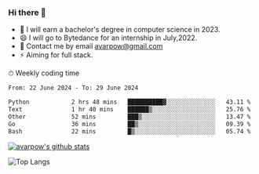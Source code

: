 ### Hi there 👋
<!--I have been a GitHub member for [![Years Badge](https://badges.pufler.dev/years/avarpow)](https://badges.pufler.dev)-->
- 🌱 I will earn a bachelor's degree in computer science in 2023.
- 😄 I will go to Bytedance for an internship in July,2022.
- 💬 Contact me by email avarpow@gmail.com
- ⚡ Aiming for full stack.

<!--💻 Coding Activity Logging

[![Commits Badge](https://badges.pufler.dev/commits/weekly/avarpow)](https://badges.pufler.dev)-->

⏱ Weekly coding time
<!--START_SECTION:waka-->

```txt
From: 22 June 2024 - To: 29 June 2024

Python            2 hrs 48 mins   ██████████▓░░░░░░░░░░░░░░   43.11 %
Text              1 hr 40 mins    ██████▒░░░░░░░░░░░░░░░░░░   25.76 %
Other             52 mins         ███▒░░░░░░░░░░░░░░░░░░░░░   13.47 %
Go                36 mins         ██▒░░░░░░░░░░░░░░░░░░░░░░   09.39 %
Bash              22 mins         █▒░░░░░░░░░░░░░░░░░░░░░░░   05.74 %
```

<!--END_SECTION:waka-->

[![avarpow's github stats](https://github-readme-stats.vercel.app/api?username=avarpow&count_private=true&show_icons=true&hide=issues&hide_border=true)](https://github.com/anuraghazra/github-readme-stats)

![Top Langs](https://github-readme-stats.vercel.app/api/top-langs/?username=avarpow&layout=compact&hide_border=true) 
<!--[![avarpow's wakatime stats](https://github-readme-stats.vercel.app/api/wakatime?username=avarpow)](https://github.com/anuraghazra/github-readme-stats)-->
